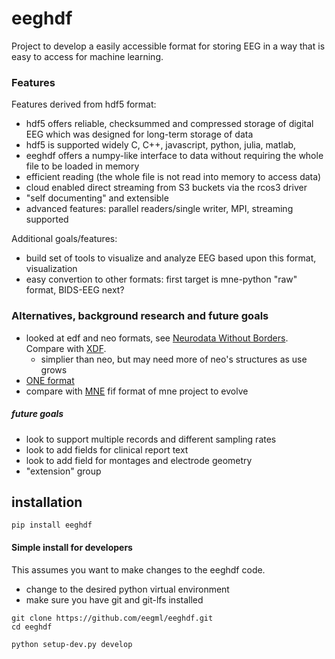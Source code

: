 # eeghdf

Project to develop a easily accessible format for storing EEG in a way that is easy to access for machine learning.

### Features
Features derived from hdf5 format:
- hdf5 offers reliable, checksummed and compressed storage of digital EEG which was designed for long-term storage of data
- hdf5 is supported widely C, C++, javascript, python, julia, matlab, 
- eeghdf offers a numpy-like interface to data without requiring the whole file to be loaded in memory
- efficient reading (the whole file is not read into memory to access data)
- cloud enabled direct streaming from S3 buckets via the rcos3 driver
- "self documenting" and extensible
- advanced features: parallel readers/single writer, MPI, streaming supported

Additional goals/features:
- build set of tools to visualize and analyze EEG based upon this format, visualization
- easy convertion to other formats: first target is mne-python "raw" format, BIDS-EEG next?

### Alternatives, background research and future goals
  
- looked at edf and neo formats, see [Neurodata Without Borders](https://github.com/NeurodataWithoutBorders). Compare with [XDF](https://github.com/sccn/xdf/).
  - simplier than neo, but may need more of neo's structures as use grows
- [ONE format](https://int-brain-lab.github.io/ONE/one_reference.html)
- compare with [MNE](http://martinos.org/mne/stable/index.html) fif format of mne project to evolve


##### future goals
- look to support multiple records and different sampling rates
- look to add fields for clinical report text
- look to add field for montages and electrode geometry
- "extension" group

## installation
```
pip install eeghdf
```

#### Simple install for developers
This assumes you want to make changes to the eeghdf code.
- change to the desired python virtual environment
- make sure you have git and git-lfs installed
```
git clone https://github.com/eegml/eeghdf.git 
cd eeghdf

python setup-dev.py develop
```

